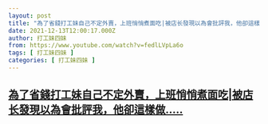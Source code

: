 ```yaml
---
layout: post
title: "為了省錢打工妹自己不定外賣，上班悄悄煮面吃|被店长發現以為會批評我，他卻這樣做.."
date: 2021-12-13T12:00:17.000Z
author: 打工妹四妹
from: https://www.youtube.com/watch?v=fedlLVpLa6o
tags: [ 打工妹四妹 ]
categories: [ 打工妹四妹 ]
---
```

<!--1639396817000-->
[為了省錢打工妹自己不定外賣，上班悄悄煮面吃|被店长發現以為會批評我，他卻這樣做.....](https://www.youtube.com/watch?v=fedlLVpLa6o)
------

<div>

</div>
